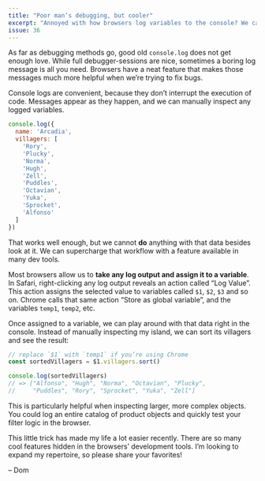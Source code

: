 ```yaml
---
title: "Poor man’s debugging, but cooler"
excerpt: "Annoyed with how browsers log variables to the console? We can access and do more useful things with them."
issue: 36
---
```

As far as debugging methods go, good old `console.log` does not get enough love. While full debugger-sessions are nice, sometimes a boring log message is all you need. Browsers have a neat feature that makes those messages much more helpful when we’re trying to fix bugs.

Console logs are convenient, because they don’t interrupt the execution of code. Messages appear as they happen, and we can manually inspect any logged variables.

```js
console.log({
  name: 'Arcadia',
  villagers: [
    'Rory',
    'Plucky',
    'Norma',
    'Hugh',
    'Zell',
    'Puddles',
    'Octavian',
    'Yuka',
    'Sprocket',
    'Alfonso'
  ]
})
```

That works well enough, but we cannot **do** anything with that data besides look at it. We can supercharge that workflow with a feature available in many dev tools.

Most browsers allow us to **take any log output and assign it to a variable**. In Safari, right-clicking any log output reveals an action called “Log Value”. This action assigns the selected value to variables called `$1`, `$2`, `$3` and so on. Chrome calls that same action “Store as global variable”, and the variables  `temp1`, `temp2`, etc.

Once assigned to a variable, we can play around with that data right in the console. Instead of manually inspecting my island, we can sort its villagers and see the result:

```js
// replace `$1` with `temp1` if you’re using Chrome
const sortedVillagers = $1.villagers.sort()

console.log(sortedVillagers)
// => ["Alfonso", "Hugh", "Norma", "Octavian", "Plucky",
//     "Puddles", "Rory", "Sprocket", "Yuka", "Zell"]
```

This is particularly helpful when inspecting larger, more complex objects. You could log an entire catalog of product objects and quickly test your filter logic in the browser.

This little trick has made my life a lot easier recently. There are so many cool features hidden in the browsers’ development tools. I’m looking to expand my repertoire, so please share your favorites!

– Dom
